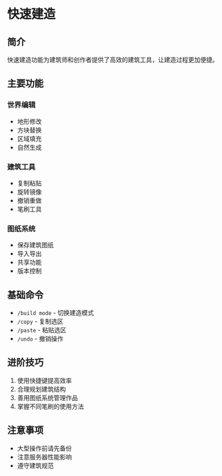 # 快速建造

## 简介
快速建造功能为建筑师和创作者提供了高效的建筑工具，让建造过程更加便捷。

## 主要功能

### 世界编辑
- 地形修改
- 方块替换
- 区域填充
- 自然生成

### 建筑工具
- 复制粘贴
- 旋转镜像
- 撤销重做
- 笔刷工具

### 图纸系统
- 保存建筑图纸
- 导入导出
- 共享功能
- 版本控制

## 基础命令
- `/build mode` - 切换建造模式
- `/copy` - 复制选区
- `/paste` - 粘贴选区
- `/undo` - 撤销操作

## 进阶技巧
1. 使用快捷键提高效率
2. 合理规划建筑结构
3. 善用图纸系统管理作品
4. 掌握不同笔刷的使用方法

## 注意事项
- 大型操作前请先备份
- 注意服务器性能影响
- 遵守建筑规范 